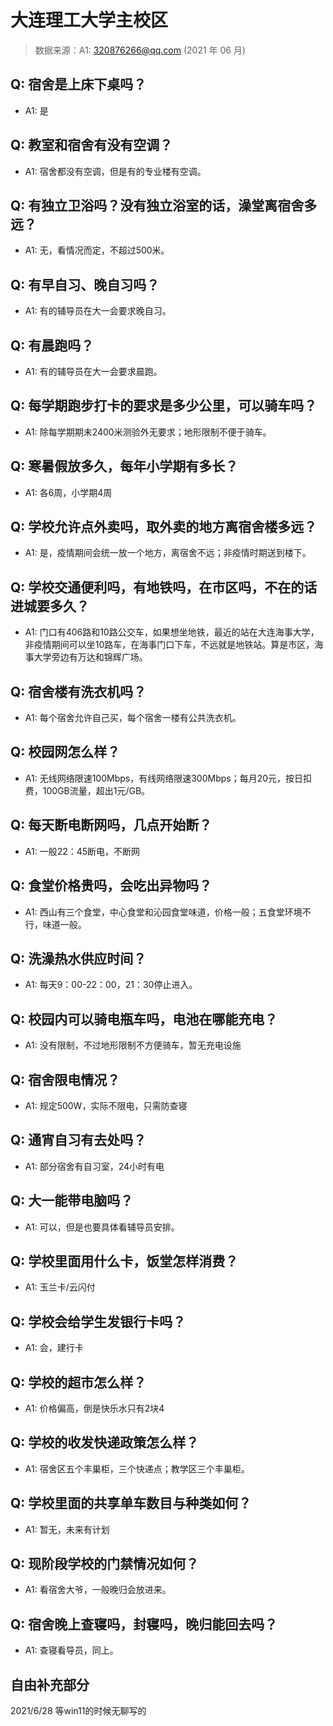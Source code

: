 # 大连理工大学主校区

> 数据来源：A1: 320876266@qq.com (2021 年 06 月)

## Q: 宿舍是上床下桌吗？

- A1: 是

## Q: 教室和宿舍有没有空调？

- A1: 宿舍都没有空调，但是有的专业楼有空调。

## Q: 有独立卫浴吗？没有独立浴室的话，澡堂离宿舍多远？

- A1: 无，看情况而定，不超过500米。

## Q: 有早自习、晚自习吗？

- A1: 有的辅导员在大一会要求晚自习。

## Q: 有晨跑吗？

- A1: 有的辅导员在大一会要求晨跑。

## Q: 每学期跑步打卡的要求是多少公里，可以骑车吗？

- A1: 除每学期期末2400米测验外无要求；地形限制不便于骑车。

## Q: 寒暑假放多久，每年小学期有多长？

- A1: 各6周，小学期4周

## Q: 学校允许点外卖吗，取外卖的地方离宿舍楼多远？

- A1: 是，疫情期间会统一放一个地方，离宿舍不远；非疫情时期送到楼下。

## Q: 学校交通便利吗，有地铁吗，在市区吗，不在的话进城要多久？

- A1: 门口有406路和10路公交车，如果想坐地铁，最近的站在大连海事大学，非疫情期间可以坐10路车，在海事门口下车，不远就是地铁站。算是市区，海事大学旁边有万达和锦辉广场。

## Q: 宿舍楼有洗衣机吗？

- A1: 每个宿舍允许自己买，每个宿舍一楼有公共洗衣机。

## Q: 校园网怎么样？

- A1: 无线网络限速100Mbps，有线网络限速300Mbps；每月20元，按日扣费，100GB流量，超出1元/GB。

## Q: 每天断电断网吗，几点开始断？

- A1: 一般22：45断电，不断网

## Q: 食堂价格贵吗，会吃出异物吗？

- A1: 西山有三个食堂，中心食堂和沁园食堂味道，价格一般；五食堂环境不行，味道一般。

## Q: 洗澡热水供应时间？

- A1: 每天9：00-22：00，21：30停止进入。

## Q: 校园内可以骑电瓶车吗，电池在哪能充电？

- A1: 没有限制，不过地形限制不方便骑车，暂无充电设施

## Q: 宿舍限电情况？

- A1: 规定500W，实际不限电，只需防查寝

## Q: 通宵自习有去处吗？

- A1: 部分宿舍有自习室，24小时有电

## Q: 大一能带电脑吗？

- A1: 可以，但是也要具体看辅导员安排。

## Q: 学校里面用什么卡，饭堂怎样消费？

- A1: 玉兰卡/云闪付

## Q: 学校会给学生发银行卡吗？

- A1: 会，建行卡

## Q: 学校的超市怎么样？

- A1: 价格偏高，倒是快乐水只有2块4

## Q: 学校的收发快递政策怎么样？

- A1: 宿舍区五个丰巢柜，三个快递点；教学区三个丰巢柜。

## Q: 学校里面的共享单车数目与种类如何？

- A1: 暂无，未来有计划

## Q: 现阶段学校的门禁情况如何？

- A1: 看宿舍大爷，一般晚归会放进来。

## Q: 宿舍晚上查寝吗，封寝吗，晚归能回去吗？

- A1: 查寝看导员，同上。

## 自由补充部分

2021/6/28 等win11的时候无聊写的